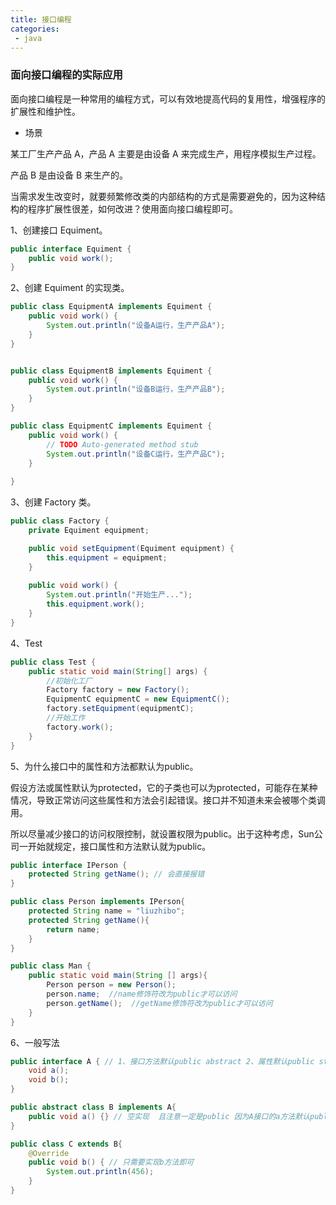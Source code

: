 ```yaml
---
title: 接口编程
categories:
 - java
---
```


### 面向接口编程的实际应用

面向接口编程是一种常用的编程方式，可以有效地提高代码的复用性，增强程序的扩展性和维护性。

- 场景

某工厂生产产品 A，产品 A 主要是由设备 A 来完成生产，用程序模拟生产过程。

产品 B 是由设备 B 来生产的。

当需求发生改变时，就要频繁修改类的内部结构的方式是需要避免的，因为这种结构的程序扩展性很差，如何改进？使用面向接口编程即可。

1、创建接口 Equiment。

```java
public interface Equiment {
	public void work();
}
```

2、创建 Equiment 的实现类。

```java
public class EquipmentA implements Equiment {
	public void work() {
		System.out.println("设备A运行，生产产品A");
	}
}


public class EquipmentB implements Equiment {
	public void work() {
		System.out.println("设备B运行，生产产品B");
	}
}

public class EquipmentC implements Equiment {
	public void work() {
		// TODO Auto-generated method stub
		System.out.println("设备C运行，生产产品C");
	}
	
}
```

3、创建 Factory 类。

```java
public class Factory {
	private Equiment equipment;

	public void setEquipment(Equiment equipment) {
		this.equipment = equipment;
	}
	
	public void work() {
		System.out.println("开始生产...");
		this.equipment.work();
	}
}
```

4、Test

```java
public class Test {
	public static void main(String[] args) {
		//初始化工厂
		Factory factory = new Factory();
		EquipmentC equipmentC = new EquipmentC();
		factory.setEquipment(equipmentC);
		//开始工作
		factory.work();
	}
}
```

5、为什么接口中的属性和方法都默认为public。

假设方法或属性默认为protected，它的子类也可以为protected，可能存在某种情况，导致正常访问这些属性和方法会引起错误。接口并不知道未来会被哪个类调用。

所以尽量减少接口的访问权限控制，就设置权限为public。出于这种考虑，Sun公司一开始就规定，接口属性和方法默认就为public。


```java
public interface IPerson {
    protected String getName(); // 会直接报错
}

public class Person implements IPerson{
    protected String name = "liuzhibo";
    protected String getName(){
        return name;
    }
}

public class Man {
    public static void main(String [] args){
        Person person = new Person();
        person.name;  //name修饰符改为public才可以访问
        person.getName();  //getName修饰符改为public才可以访问
    }
}
```

6、一般写法

```java
public interface A { // 1、接口方法默认public abstract 2、属性默认public static final  3、没有构造方法
    void a();
    void b();
}

public abstract class B implements A{
    public void a() {} // 空实现  且注意一定是public 因为A接口的a方法默认public(子类权限大于等于父类)
}

public class C extends B{
    @Override
    public void b() { // 只需要实现b方法即可
        System.out.println(456);
    }
}


```
